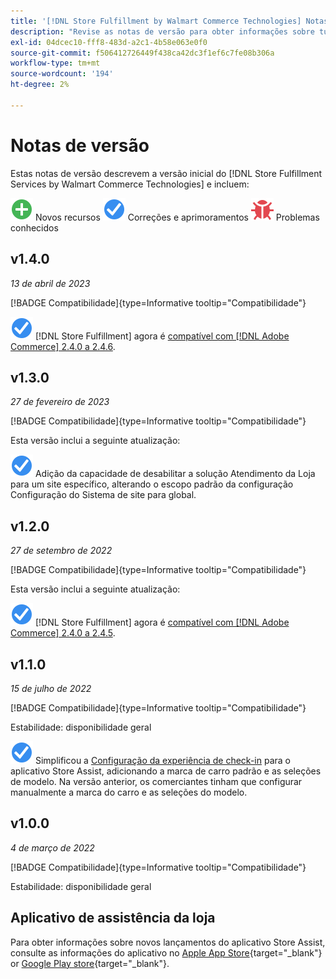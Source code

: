 ```yaml
---
title: '[!DNL Store Fulfillment by Walmart Commerce Technologies] Notas de versão'
description: "Revise as notas de versão para obter informações sobre tudo [!DNL Store Fulfillment by Walmart Commerce Technologies] lançamentos."
exl-id: 04dcec10-fff8-483d-a2c1-4b58e063e0f0
source-git-commit: f506412726449f438ca42dc3f1ef6c7fe08b306a
workflow-type: tm+mt
source-wordcount: '194'
ht-degree: 2%

---
```


# Notas de versão

Estas notas de versão descrevem a versão inicial do [!DNL Store Fulfillment Services by Walmart Commerce Technologies] e incluem:

![Novo](../assets/new.svg) Novos recursos
![Problema corrigido](../assets/fix.svg) Correções e aprimoramentos
![Problema conhecido](../assets/bug.svg) Problemas conhecidos

## v1.4.0

*13 de abril de 2023*

[!BADGE Compatibilidade]{type=Informative tooltip="Compatibilidade"}

![Novo](../assets/fix.svg) [!DNL Store Fulfillment] agora é [compatível com [!DNL Adobe Commerce] 2.4.0 a 2.4.6](https://experienceleague.adobe.com/docs/commerce-operations/release/product-availability.html).


## v1.3.0

*27 de fevereiro de 2023*

[!BADGE Compatibilidade]{type=Informative tooltip="Compatibilidade"}

Esta versão inclui a seguinte atualização:

![Novo](../assets/fix.svg)<!-- WMTP-795 --> Adição da capacidade de desabilitar a solução Atendimento da Loja para um site específico, alterando o escopo padrão da configuração Configuração do Sistema de site para global.

## v1.2.0

*27 de setembro de 2022*

[!BADGE Compatibilidade]{type=Informative tooltip="Compatibilidade"}

Esta versão inclui a seguinte atualização:

![Novo](../assets/fix.svg) [!DNL Store Fulfillment] agora é [compatível com [!DNL Adobe Commerce] 2.4.0 a 2.4.5](https://experienceleague.adobe.com/docs/commerce-operations/release/product-availability.html).


## v1.1.0

*15 de julho de 2022*

[!BADGE Compatibilidade]{type=Informative tooltip="Compatibilidade"}

Estabilidade: disponibilidade geral

![Novo](../assets/fix.svg)<!-- WMTP-731 --> Simplificou a [Configuração da experiência de check-in](check-in-experience-setup.md) para o aplicativo Store Assist, adicionando a marca de carro padrão e as seleções de modelo. Na versão anterior, os comerciantes tinham que configurar manualmente a marca do carro e as seleções do modelo.

## v1.0.0

*4 de março de 2022*

[!BADGE Compatibilidade]{type=Informative tooltip="Compatibilidade"}

Estabilidade: disponibilidade geral

## Aplicativo de assistência da loja

Para obter informações sobre novos lançamentos do aplicativo Store Assist, consulte as informações do aplicativo no [Apple App Store](https://apps.apple.com/us/app/store-assist-by-walmart/id1609281539){target="_blank"} or [Google Play store](https://play.google.com/store/apps/details?id=com.walmart.faas.storeassist){target="_blank"}.
